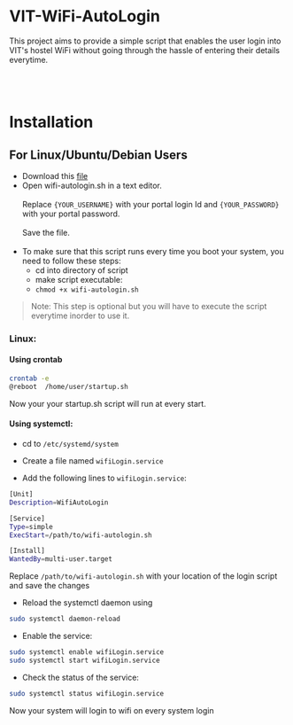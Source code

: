 # VIT-WiFi-AutoLogin
This project aims to provide a simple script that enables the user login into VIT's hostel WiFi without going through the hassle of entering their details everytime.

<br><br>
# Installation
## For Linux/Ubuntu/Debian Users
* Download this [file](https://github.com/OG-Aadarsh-Verma/VIT-WiFi-AutoLogin/blob/main/Ubuntu%20(or%20Debian)/wifi-autologin.sh)
* Open wifi-autologin.sh in a text editor. <br><br>
Replace ```{YOUR_USERNAME}``` with your portal login Id and ```{YOUR_PASSWORD}``` with your portal password. <br><br>
Save the file. <br><br>
* To make sure that this script runs every time you boot your system, you need to follow these steps: 
  + cd into directory of script
  + make script executable:
  + ```chmod +x wifi-autologin.sh```
> Note: This step is optional but you will have to execute the script everytime inorder to use it.


### Linux:
#### Using crontab

```sh
crontab -e
@reboot  /home/user/startup.sh
```
Now your your startup.sh script will run at every start.

#### Using systemctl:

- cd to `/etc/systemd/system`

- Create a file named `wifiLogin.service`
- Add the following lines to `wifiLogin.service`:
```sh
[Unit]
Description=WifiAutoLogin

[Service]
Type=simple
ExecStart=/path/to/wifi-autologin.sh

[Install]
WantedBy=multi-user.target
```
Replace `/path/to/wifi-autologin.sh` with your location of the login script and save the changes

- Reload the systemctl daemon using 
```sh
sudo systemctl daemon-reload
```

- Enable the service:
```sh
sudo systemctl enable wifiLogin.service
sudo systemctl start wifiLogin.service
```
- Check the status of the service:
```sh
sudo systemctl status wifiLogin.service
```
Now your system will login to wifi on every system login
